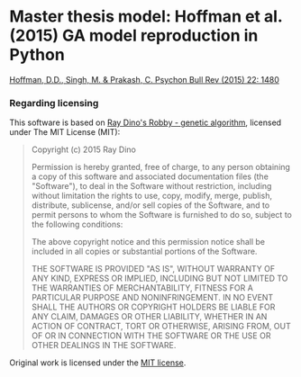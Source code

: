 # Master thesis model: Hoffman et al. (2015) GA model reproduction in Python

[Hoffman, D.D., Singh, M. & Prakash, C. Psychon Bull Rev (2015) 22: 1480](https://doi.org/10.3758/s13423-015-0890-8)

### Regarding licensing

This software is based on [Ray Dino's Robby - genetic algorithm](https://github.com/ray-dino/robby-genetic-algorithm), licensed under The MIT License (MIT): 

> Copyright (c) 2015 Ray Dino
> 
> Permission is hereby granted, free of charge, to any person obtaining a copy
> of this software and associated documentation files (the "Software"), to deal
> in the Software without restriction, including without limitation the rights
> to use, copy, modify, merge, publish, distribute, sublicense, and/or sell
> copies of the Software, and to permit persons to whom the Software is
> furnished to do so, subject to the following conditions:
> 
> The above copyright notice and this permission notice shall be included in all
> copies or substantial portions of the Software.
> 
> THE SOFTWARE IS PROVIDED "AS IS", WITHOUT WARRANTY OF ANY KIND, EXPRESS OR
> IMPLIED, INCLUDING BUT NOT LIMITED TO THE WARRANTIES OF MERCHANTABILITY,
> FITNESS FOR A PARTICULAR PURPOSE AND NONINFRINGEMENT. IN NO EVENT SHALL THE
> AUTHORS OR COPYRIGHT HOLDERS BE LIABLE FOR ANY CLAIM, DAMAGES OR OTHER
> LIABILITY, WHETHER IN AN ACTION OF CONTRACT, TORT OR OTHERWISE, ARISING FROM,
> OUT OF OR IN CONNECTION WITH THE SOFTWARE OR THE USE OR OTHER DEALINGS IN THE
> SOFTWARE.

Original work is licensed under the [MIT license](https://github.com/TineKolenik/hoffman_reproduction/blob/master/LICENSE).

